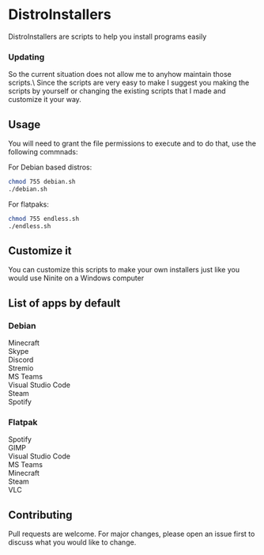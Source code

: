 # DistroInstallers
DistroInstallers are scripts to help you install programs easily

### Updating
So the current situation does not allow me to anyhow maintain those scripts.\ 
Since the scripts are very easy to make I suggest you making the scripts by yourself or changing the existing scripts that I made and customize it your way.

## Usage
You will need to grant the file permissions to execute and to do that,
use the following commnads:

For Debian based distros:

```bash
chmod 755 debian.sh
./debian.sh
```

For flatpaks:

```bash
chmod 755 endless.sh
./endless.sh
```

## Customize it
You can customize this scripts to make your own installers just like you would use
Ninite on a Windows computer

## List of apps by default

### Debian
Minecraft\
Skype\
Discord\
Stremio\
MS Teams\
Visual Studio Code\
Steam\
Spotify

### Flatpak
Spotify\
GIMP\
Visual Studio Code\
MS Teams\
Minecraft\
Steam\
VLC

## Contributing
Pull requests are welcome. For major changes, please open an issue first to discuss what you would like to change.
